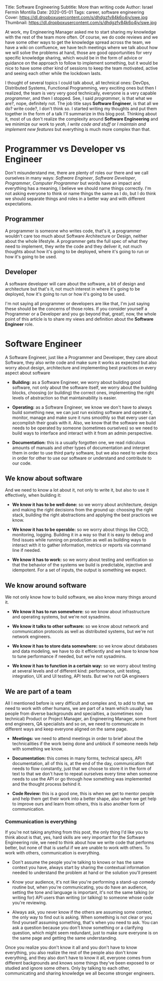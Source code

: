Title: Software Engineering
Subtitle: More than writing code
Author: Israel Fermín Montilla
Date: 2020-05-01
Tags: career, software engineering
Cover: https://dl.dropboxusercontent.com/s/dhdgzfv84k6o4iy/swe.jpg
Thumbnail: https://dl.dropboxusercontent.com/s/dhdgzfv84k6o4iy/swe.jpg



At work, my Engineering Manager asked me to start sharing my knowledge
with the rest of the team more often. Of course, we do code reviews and
we have some other ways to get the knowledge spread across the team, we have
a wiki on confluence, we have tech meetings where we talk about how we will
solve the problems at hand, those are good opportunities for very specific
knowledge sharing, which would be in the form of advice or guidance on the
approach to follow to implement something, but it would be nice to have
some other kind of sessions to keep the team motivated, active and seeing
each other while the lockdown lasts.

I thought of several topics I could talk about, all technical ones:
DevOps, Distributed Systems, Functional Programming, very exciting ones
but then I realized, the team is very very good technically, everyone is
a very capable *programmer*, and then I stopped. See, I said *programmer*,
is that what we are?, nope, definitely not. The job title says **Software
Engineer**, is that all we do? write code?, I don't think so. I started writing
my thoughts and put them together in the form of a talk I'll summarize in this blog
post. Thinking about it, most of us don't realize the complexity around
**Software Engineering** and we minimize our work to *yeah, I write code and
stuff* or *I maintain and implement new features* but everything is much more
complex than that.

# Programmer vs Developer vs Engineer
Don't misunderstand me, there are plenty of roles our there and we call ourselves
in many ways: *Software Engineer*, *Software Developer*, *Programmer*, *Computer
Programmer* but words have an impact and everything has a meaning, I believe
we should name things correctly. I'm not asking everyone to think or name things the same
as I do, but I do think we should separate things and roles in a better way and with
different expectations.

## Programmer
A programmer is someone who writes code, that's it, a programmer wouldn't care
too much about Software Architecture or Design, neither about the whole lifestyle.
A programmer gets the full spec of what they need to implement, they write the code
and they deliver it, not much thoughts about how it's going to be deployed, where it's
going to run or how it's going to be used.

## Developer
A software developer will care about the software, a bit of design and architecture
but that's it, not much interest in where it's going to be deployed, how it's going to
run or how it's going to be used.

I'm not saying all programmer or developers are like that, I'm just saying these should be
the concerns of those roles. If you consider yourself a Programmer or a Developer and you go
beyond that, great!, now, the whole point of this article is to share my views and definition
about the **Software Engineer** role.

# Software Engineer
A Software Engineer, just like a Programmer and Developer, they care about Software,
they also write code and make sure it works as expected but also worry about design,
architecture and implementing best practices on every aspect about software

* **Building:** as a Software Engineer, we worry about building good software, not only
about the software itself, we worry about the building blocks, choosing (or building) the 
correct ones, implementing the right levels of abstraction so that maintainability is
easier.

* **Operating:** as a Software Engineer, we know we don't have to always build something
new, we can just run existing software and operate it, monitor, manage and make sure
it runs smoothly so that every user can accomplish their goals with it. Also, we know that
the software we build needs to be operated by someone (sometimes ourselves) so we need to build
ways to interface and interact with it from an admin perspective.

* **Documentation:** this is a usually forgotten one, we read ridiculous amounts of manuals and
other types of documentation and interpret them in order to use third party software, but we also
need to write docs in order for other to use our software or understand and contribute to our code.

## We know about software
And we need to know a lot about it, not only to write it, but also to use it effectively, when building
it:

* **We know it has to be well done:** so we worry about architecture, design and making the right decisions
from the ground up: choosing the right stack, building the right abstractions and applying the best
practices we know.

* **We know it has to be operable:** so we worry about things like CICD, monitoring, logging. Building it
in a way so that it is easy to debug and find issues while running on production as well as building ways
to interact with it to gather information, metrics or reports via command line if needed.

* **We know it has to work:** so we worry about testing and verification so that the behavior of the systems
we build is predictable, injective and idempotent. For a set of inputs, the output is something we expect.


## We know around software
We not only know how to build software, we also know many things around it.

* **We know it has to run somewhere:** so we know about infrastructure and operating systems, but we're not
sysadmins.

* **We know it talks to other software:** so we know about network and communication protocols as well as
distributed systems, but we're not network engineers.

* **We know it has to store data somewhere:** so we know about databases and data modeling, we have to do it
efficiently and we have to know how to tune performance if needed, but we're not sysadmins.

* **We know it has to function in a certain way:** so we worry about testing at several levels and of different kind:
performance, unit testing, integration, UX and UI testing, API tests. But we're not QA engineers


## We are part of a team
All I mentioned before is very difficult and complex and, to add to that, we need to work with other humans,
we are part of a team which usually has people from diverse backgrounds and specialties, a (sometimes non technical)
Product or Project Manager, an Engineering Manager, some front end engineers, QA specialists and so on, we need to
communicate in different ways and keep everyone aligned on the same page.

* **Meetings:** we need to attend meetings in order to brief about the technicalities if the work being done
and unblock if someone needs help with something we know.

* **Documentation:** this comes in many forms, technical specs, API documentation, all of this is, at the end of the day,
communication that needs to flow constantly, just that we choose to store it in the form of text to that we don't have
to repeat ourselves every time when someone needs to use the API or go through how something was implemented and the thought
process behind it.

* **Code Review:** this is a good one, this is when we get to mentor people and help them get their work into a better shape,
also when we get help to improve ours and learn from others, this is also another form of communication.


### Communication is everything
If you're not taking anything from this post, the only thing I'd like you to think about is that, yes, hard skills are very important
for the Software Engineering role, we need to think about how we write code that performs better, but none of that is useful if we are unable
to work with others. To work with others, communication is everything.

* Don't assume the people you're talking to knows or has the same context you have, always start by sharing the contextual information
needed to understand the problem at hand or the solution you'll present

* Know your audience, it's not like you're performing a stand-up comedy routine but, when you're communicating, you do have an audience,
setting the tone and language is important, it's not the same talking (or writing for) API users than writing (or talking) to someone
whose code you're reviewing.

* Always ask, you never know if the others are assuming some context, the only way to find out is asking. When something is not clear
or you find yourself assuming something, that's when you need to ask. You can ask a question because you don't know something or a
clarifying question, which might seem redundant, just to make sure everyone is on the same page and getting the same understanding.

Once you realize you don't know it all and you don't have to know everything, you also realize the rest of the people
also don't know everything, and they also don't have to know it all, everyone comes from different backgrounds and knows some things
they've been exposed to or studied and ignore some others. Only by talking to each other, communicating and sharing knowledge we all
become stronger engineers.


